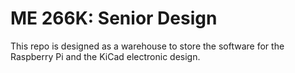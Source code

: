 # ME 266K: Senior Design

This repo is designed as a warehouse to store the software for the Raspberry Pi and the KiCad electronic design.
